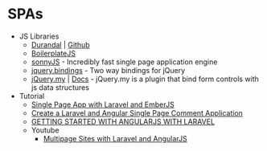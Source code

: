 # SPAs
* JS Libraries
    - [Durandal](http://goo.gl/bpaIiB) | [Github](http://goo.gl/YXsmqc)
    - [BoilerplateJS](http://boilerplatejs.org/)
    - [sonnyJS](http://goo.gl/qNe7oS) - Incredibly fast single page application engine
    - [jquery.bindings](http://goo.gl/neEN1c) - Two way bindings for jQuery
    - [jQuery.my](https://goo.gl/7fdm8K) | [Docs](http://jquerymy.com/) - jQuery.my is a plugin that bind form controls with js data structures
* Tutorial
    - [Single Page App with Laravel and EmberJS](http://goo.gl/uruANU)
    - [Create a Laravel and Angular Single Page Comment Application](http://goo.gl/i5zhkx)
    - [GETTING STARTED WITH ANGULARJS WITH LARAVEL](http://goo.gl/vu4sjZ)
    - Youtube
        - [Multipage Sites with Laravel and AngularJS](http://youtu.be/QBdudSQ1aLg)

